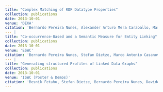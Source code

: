 ```yaml
---
title: "Complex Matching of RDF Datatype Properties"
collection: publications
date: 2013-10-01
venue: 'DEXA'
citation: 'Bernardo Pereira Nunes, Alexander Arturo Mera Caraballo, Marco Antonio Casanova, Besnik Fetahu, Luiz André P. Paes Leme, Stefan Dietze. Complex Matching of RDF Datatype Properties. DEXA (1) 2013: 195-208'
--- | 
title: "Co-occurrence-Based and a Semantic Measure for Entity Linking"
collection: publications
date: 2013-10-01
venue: 'ESWC'
citation: 'Bernardo Pereira Nunes, Stefan Dietze, Marco Antonio Casanova, Ricardo Kawase, Besnik Fetahu, Wolfgang Nejdl. Combining a Co-occurrence-Based and a Semantic Measure for Entity Linking. ESWC 2013: 548-562'
--- |
title: "Generating structured Profiles of Linked Data Graphs"
collection: publications
date: 2013-10-01
venue: 'ISWC (Poster & Demos)'
citation: 'Besnik Fetahu, Stefan Dietze, Bernardo Pereira Nunes, Davide Taibi, Marco Antonio Casanova. Generating structured Profiles of Linked Data Graphs. International Semantic Web Conference (Posters & Demos) 2013: 113-116'
---
```


